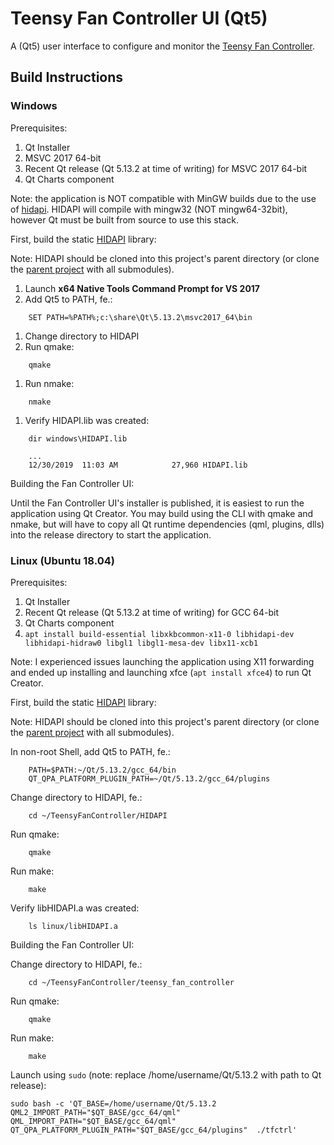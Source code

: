 # Teensy Fan Controller UI (Qt5)

A (Qt5) user interface to configure and monitor the [Teensy Fan Controller](https://github.com/mstrthealias/TeensyFanController/).


## Build Instructions

### Windows

Prerequisites:

1. Qt Installer
1. MSVC 2017 64-bit
1. Recent Qt release (Qt 5.13.2 at time of writing) for MSVC 2017 64-bit
1. Qt Charts component

Note: the application is NOT compatible with MinGW builds due to the use of [hidapi](https://github.com/libusb/hidapi).  HIDAPI will compile with mingw32 (NOT mingw64-32bit), however Qt must be built from source to use this stack.


First, build the static [HIDAPI](https://github.com/mstrthealias/HIDAPI-Qt5) library:

Note: HIDAPI should be cloned into this project's parent directory (or clone the [parent project](https://github.com/mstrthealias/TeensyFanController/) with all submodules).

1. Launch **x64 Native Tools Command Prompt for VS 2017**
1. Add Qt5 to PATH, fe.:

```
    SET PATH=%PATH%;c:\share\Qt\5.13.2\msvc2017_64\bin
```

1. Change directory to HIDAPI
1. Run qmake:

```
    qmake
```

1. Run nmake:

```
    nmake
```

1. Verify HIDAPI.lib was created:

```
    dir windows\HIDAPI.lib
    
    ...
    12/30/2019  11:03 AM            27,960 HIDAPI.lib
```

Building the Fan Controller UI:

Until the Fan Controller UI's installer is published, it is easiest to run the application using Qt Creator.  You may build using the CLI with qmake and nmake, but will have to copy all Qt runtime dependencies (qml, plugins, dlls) into the release directory to start the application.



### Linux (Ubuntu 18.04)

Prerequisites:

1. Qt Installer
1. Recent Qt release (Qt 5.13.2 at time of writing) for GCC 64-bit
1. Qt Charts component
1. `apt install build-essential libxkbcommon-x11-0 libhidapi-dev libhidapi-hidraw0 libgl1 libgl1-mesa-dev libx11-xcb1`


Note: I experienced issues launching the application using X11 forwarding and ended up installing and launching xfce (`apt install xfce4`) to run Qt Creator.


First, build the static [HIDAPI](https://github.com/mstrthealias/HIDAPI-Qt5) library:

Note: HIDAPI should be cloned into this project's parent directory (or clone the [parent project](https://github.com/mstrthealias/TeensyFanController/) with all submodules).

In non-root Shell, add Qt5 to PATH, fe.:

```
    PATH=$PATH:~/Qt/5.13.2/gcc_64/bin
    QT_QPA_PLATFORM_PLUGIN_PATH=~/Qt/5.13.2/gcc_64/plugins
```

Change directory to HIDAPI, fe.:

```
    cd ~/TeensyFanController/HIDAPI
```

Run qmake:

```
    qmake
```

Run make:

```
    make
```

Verify libHIDAPI.a was created:

```
    ls linux/libHIDAPI.a
```

Building the Fan Controller UI:

Change directory to HIDAPI, fe.:

```
    cd ~/TeensyFanController/teensy_fan_controller
```

Run qmake:

```
    qmake
```

Run make:

```
    make
```

Launch using `sudo` (note: replace /home/username/Qt/5.13.2 with path to Qt release):

```
sudo bash -c 'QT_BASE=/home/username/Qt/5.13.2 QML2_IMPORT_PATH="$QT_BASE/gcc_64/qml" QML_IMPORT_PATH="$QT_BASE/gcc_64/qml" QT_QPA_PLATFORM_PLUGIN_PATH="$QT_BASE/gcc_64/plugins"  ./tfctrl'
```
